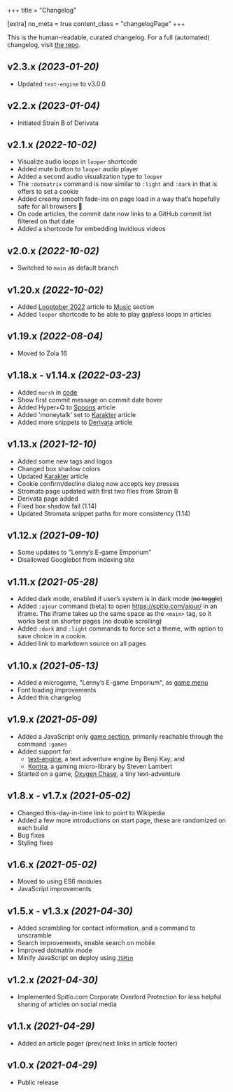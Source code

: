 +++
title = "Changelog"

[extra]
no_meta = true
content_class = "changelogPage"
+++

This is the human-readable, curated changelog. For a full (automated) changelog, visit [the repo](https://github.com/spitlo/spitlo.github.io/blob/main/CHANGELOG.md).

## v2.3.x _(2023-01-20)_

  - Updated `text-engine` to v3.0.0

## v2.2.x _(2023-01-04)_

  - Initiated Strain B of Derivata

## v2.1.x _(2022-10-02)_

- Visualize audio loops in `looper` shortcode
- Added mute button to `looper` audio player
- Added a second audio visualization type to `looper`
- The `:dotmatrix` command is now similar to `:light` and `:dark` in that is offers to set a cookie
- Added creamy smooth fade-ins on page load in a way that’s hopefully safe for all browsers :crossed_fingers:
- On code articles, the commit date now links to a GitHub commit list filtered on that date
- Added a shortcode for embedding Invidious videos

## v2.0.x _(2022-10-02)_

- Switched to `main` as default branch

## v1.20.x _(2022-10-02)_

- Added [Looptober 2022](/music/looptober-2022/) article to [Music](/music/) section
- Added `looper` shortcode to be able to play gapless loops in articles

## v1.19.x _(2022-08-04)_

- Moved to Zola 16

## v1.18.x - v1.14.x _(2022-03-23)_

- Added `morsh` in [code](/code/)
- Show first commit message on commit date hover
- Added Hyper+Q to [Spoons](/code/spoons/) article
- Added 'moneytalk' set to [Karakter](/code/karakter/) article 
- Added more snippets to [Derivata](/music/derivata/) article

## v1.13.x _(2021-12-10)_

- Added some new tags and logos
- Changed box shadow colors
- Updated [Karakter](/code/karakter/) article
- Cookie confirm/decline dialog now accepts key presses
- Stromata page updated with first two files from Strain B
- Derivata page added
- Fixed box shadow fail (1.14)
- Updated Stromata snippet paths for more consistency (1.14)

## v1.12.x _(2021-09-10)_

- Some updates to "Lenny’s E-game Emporium"
- Disallowed Googlebot from indexing site

## v1.11.x _(2021-05-28)_

- Added dark mode, enabled if user’s system is in dark mode (~~no toggle~~)
- Added `:ajour` command (beta) to open <https://spitlo.com/ajour/> in an iframe. The iframe takes up the same space as the `<main>` tag, so it works best on shorter pages (no double scrolling)
- Added `:dark` and `:light` commands to force set a theme, with option to save choice in a cookie.
- Added link to markdown source on all pages

## v1.10.x _(2021-05-13)_

- Added a microgame, "Lenny’s E-game Emporium", as [game menu](/games/)
- Font loading improvements
- Added this changelog

## v1.9.x _(2021-05-09)_

- Added a JavaScript only [game section](/games/), primarily reachable through the command `:games`
- Added support for:
  - [text-engine](https://github.com/okaybenji/text-engine), a text adventure engine by Benji Kay; and
  - [Kontra](https://github.com/straker/kontra), a gaming micro-library by Steven Lambert
- Started on a game, [Oxygen Chase](/games/oxygen-chase/), a tiny text-adventure

## v1.8.x - v1.7.x _(2021-05-02)_

- Changed this-day-in-time link to point to Wikipedia
- Added a few more introductions on start page, these are randomized on each build
- Bug fixes
- Styling fixes

## v1.6.x _(2021-05-02)_

- Moved to using ES6 modules
- JavaScript improvements

## v1.5.x - v1.3.x _(2021-04-30)_

- Added scrambling for contact information, and a command to unscramble
- Search improvements, enable search on mobile
- Improved dotmatrix mode
- Minify JavaScript on deploy using [`JSMin`](https://www.crockford.com/jsmin.html)

## v1.2.x _(2021-04-30)_

- Implemented Spitlo.com Corporate Overlord Protection for less helpful sharing of articles on social media

## v1.1.x _(2021-04-29)_

- Added an article pager (prev/next links in article footer)

## v1.0.x _(2021-04-29)_

- Public release

